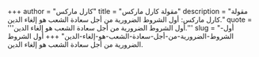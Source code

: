 +++
author = "كارل ماركس"
title = "مقولة كارل ماركس"
description = "مقولة كارل ماركس: أول الشروط الضرورية من أجل سعادة الشعب هو إلغاء الدين."
quote = '''أول الشروط الضرورية من أجل سعادة الشعب هو إلغاء الدين.'''
slug = "أول-الشروط-الضرورية-من-أجل-سعادة-الشعب-هو-إلغاء-الدين"
+++
أول الشروط الضرورية من أجل سعادة الشعب هو إلغاء الدين.
